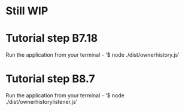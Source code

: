 # Still WIP

# Tutorial step B7.18
Run the application from your terminal - '$ node ./dist/ownerhistory.js'

# Tutorial step B8.7
Run the application from your terminal - '$ node ./dist/ownerhistorylistener.js'
